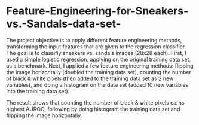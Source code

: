 # Feature-Engineering-for-Sneakers-vs.-Sandals-data-set-

The project objective is to apply different feature engineering methods, transforming the input features that are given to the regression classifier. The goal is to classifiy sneakers vs. sandals images (28x28 each). First, I used a simple logistic regression, applying on the original training data set, as a benchmark. Next, I applied a few feature engineering methods: flipping the image horizontally (doubled the training data set), counting the number of black & white pixels (then added to the training data set as 2 new variables), and doing a histogram on the data set (added 10 new variables into the training data set). 

The result shows that counting the number of black & white pixels earns highest AUROC, following by doing histogram the training data set and flipping the image horizontally. 
